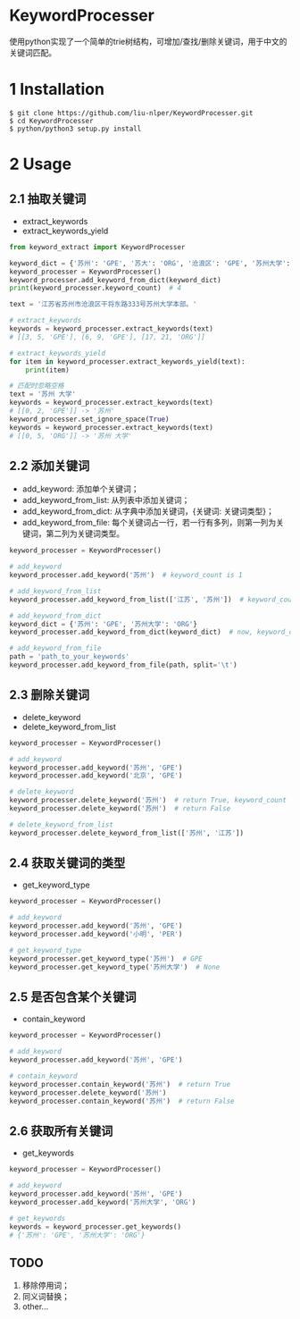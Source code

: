 # KeywordProcesser
使用python实现了一个简单的trie树结构，可增加/查找/删除关键词，用于中文的关键词匹配。

# 1 Installation
    $ git clone https://github.com/liu-nlper/KeywordProcesser.git
    $ cd KeywordProcesser
    $ python/python3 setup.py install

# 2 Usage
## 2.1 抽取关键词
- extract_keywords
- extract_keywords_yield

```python
from keyword_extract import KeywordProcesser

keyword_dict = {'苏州': 'GPE', '苏大': 'ORG', '沧浪区': 'GPE', '苏州大学': 'ORG'}
keyword_processer = KeywordProcesser()
keyword_processer.add_keyword_from_dict(keyword_dict)
print(keyword_processer.keyword_count)  # 4

text = '江苏省苏州市沧浪区干将东路333号苏州大学本部。'

# extract_keywords
keywords = keyword_processer.extract_keywords(text)
# [[3, 5, 'GPE'], [6, 9, 'GPE'], [17, 21, 'ORG']]

# extract_keywords_yield
for item in keyword_processer.extract_keywords_yield(text):
    print(item)

# 匹配时忽略空格
text = '苏州 大学'
keywords = keyword_processer.extract_keywords(text)
# [[0, 2, 'GPE']] -> '苏州'
keyword_processer.set_ignore_space(True)
keywords = keyword_processer.extract_keywords(text)
# [[0, 5, 'ORG']] -> '苏州 大学'
```

## 2.2 添加关键词
- add_keyword: 添加单个关键词；
- add_keyword_from_list: 从列表中添加关键词；
- add_keyword_from_dict: 从字典中添加关键词，{关键词: 关键词类型}；
- add_keyword_from_file: 每个关键词占一行，若一行有多列，则第一列为关键词，第二列为关键词类型。

```python
keyword_processer = KeywordProcesser()

# add_keyword
keyword_processer.add_keyword('苏州')  # keyword_count is 1

# add_keyword_from_list
keyword_processer.add_keyword_from_list(['江苏', '苏州'])  # keyword_count is 2

# add_keyword_from_dict
keyword_dict = {'苏州': 'GPE', '苏州大学': 'ORG'}
keyword_processer.add_keyword_from_dict(keyword_dict)  # now, keyword_count is 3

# add_keyword_from_file
path = 'path_to_your_keywords'
keyword_processer.add_keyword_from_file(path, split='\t')
```

## 2.3 删除关键词
- delete_keyword
- delete_keyword_from_list

```python
keyword_processer = KeywordProcesser()

# add_keyword
keyword_processer.add_keyword('苏州', 'GPE')
keyword_processer.add_keyword('北京', 'GPE')

# delete_keyword
keyword_processer.delete_keyword('苏州')  # return True, keyword_count is 1
keyword_processer.delete_keyword('苏州')  # return False

# delete_keyword_from_list
keyword_processer.delete_keyword_from_list(['苏州', '江苏'])
```

## 2.4 获取关键词的类型
- get_keyword_type

```python
keyword_processer = KeywordProcesser()

# add_keyword
keyword_processer.add_keyword('苏州', 'GPE')
keyword_processer.add_keyword('小明', 'PER')

# get_keyword_type
keyword_processer.get_keyword_type('苏州')  # GPE
keyword_processer.get_keyword_type('苏州大学')  # None
```

## 2.5 是否包含某个关键词
- contain_keyword

```python
keyword_processer = KeywordProcesser()

# add_keyword
keyword_processer.add_keyword('苏州', 'GPE')

# contain_keyword
keyword_processer.contain_keyword('苏州')  # return True
keyword_processer.delete_keyword('苏州')
keyword_processer.contain_keyword('苏州')  # return False
```

## 2.6 获取所有关键词
- get_keywords

```python
keyword_processer = KeywordProcesser()

# add_keyword
keyword_processer.add_keyword('苏州', 'GPE')
keyword_processer.add_keyword('苏州大学', 'ORG')

# get_keywords
keywords = keyword_processer.get_keywords()
# {'苏州': 'GPE', '苏州大学': 'ORG'}
```

## TODO
1. 移除停用词；
2. 同义词替换；
3. other...
